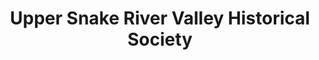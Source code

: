 ---
layout: repo
title: "Upper Snake River Valley Historical Society"
id: 2287
permalink: repos/2287/
---